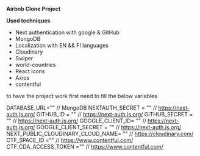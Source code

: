 **Airbnb Clone Project**

**Used techniques**
- Next authentication with google & GitHub
- MongoDB
- Localization with EN && FI languages
- Cloudinary
- Swiper
- world-countries
- React icons
- Axios
- contentful

to have the project work first need to fill the below variables 

DATABASE_URL=""    // MongoDB
NEXTAUTH_SECRET = "" // https://next-auth.js.org/
GITHUB_ID = ""         // https://next-auth.js.org/
GITHUB_SECRET = "" // https://next-auth.js.org/
GOOGLE_CLIENT_ID= "" // https://next-auth.js.org/
GOOGLE_CLIENT_SECRET = "" // https://next-auth.js.org/
NEXT_PUBLIC_CLOUDINARY_CLOUD_NAME= "" // https://cloudinary.com/
CTF_SPACE_ID =""  // https://www.contentful.com/
CTF_CDA_ACCESS_TOKEN =""  // https://www.contentful.com/
  
